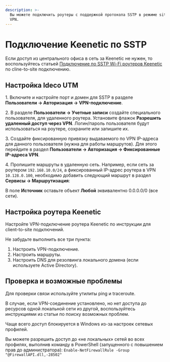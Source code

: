 ```yaml
---
description: >-
  Вы можете подключить роутеры с поддержкой протокола SSTP в режиме site-to-site
  VPN.
---
```


# Подключение Keenetic по SSTP

Если доступ из центрального офиса в сеть за Keenetic не нужен, то воспользуйтесь статьей [Подключение по SSTP Wi-Fi роутеров Keenetic](../client-to-site/sstp-connecting-keenetic-wi-fi-routers.md) по cline-to-site подключению.

## Настройка Ideco UTM

1\. Включите и настройте порт и домен для SSTP в разделе **Пользователи -> Авторизация -> VPN-подключение**.

2\. В разделе **Пользователи -> Учетные записи** создайте специального пользователя, для удаленного роутера. Установите флажок **Разрешить удаленный доступ через VPN**. Логин/пароль пользователя будут использоваться на роутере, сохраните или запишите их.

3\. Создайте фиксированную привязку выдаваемого по VPN IP-адреса для данного пользователя (нужна для работы маршрутов). Для этого перейдите в раздел **Пользователи -> Авторизация -> Фиксированные IP-адреса VPN**.

4\. Пропишите маршруты в удаленную сеть. Например, если сеть за роутером `192.168.10.0/24`, а фиксированный IP-адрес роутера в VPN `10.128.0.100`, необходимо добавить следующий маршрут в раздел **Сервисы -> Маршрутизация**:

В поле **Источник** оставьте объект **Любой** эквивалентно 0.0.0.0/0 (все сети).

## Настройка роутера Keenetic

Настройте VPN-подключение роутера Keenetic по инструкции для client-to-site подключений.

Не забудьте выполнить все три пункта:

1. Настроить VPN-подключение.
2. Настроить маршруты.
3. Настроить DNS для резолвинга локального домена (если используете Active Directory).

## Проверка и возможные проблемы

Для проверки связи используйте утилиты ping и traceroute.

В случае, если VPN-соединение установлено, но нет доступа до ресурсов одной локальной сети из другой, воспользуйтесь инструкциями из статьи по поиску возможных проблем.

Чаще всего доступ блокируется в Windows из-за настроек сетевых профилей.

Вы можете разрешить доступ до «не локальных» сетей во всех профилях, выполнив команду в PowerShell (запущенного с повышением прав до администратора): `Enable-NetFirewallRule -Group "@FirewallAPI.dll,-28502"`

